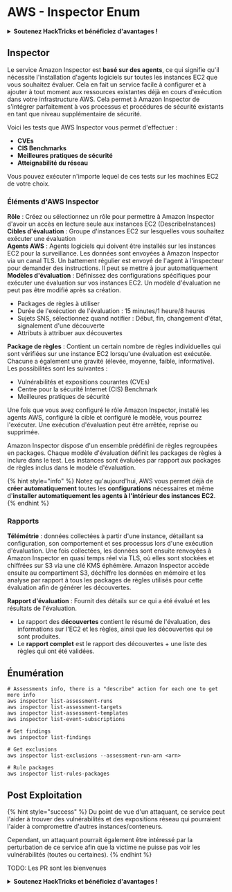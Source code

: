# AWS - Inspector Enum

<details>

<summary><strong>Soutenez HackTricks et bénéficiez d'avantages !</strong></summary>

* Si vous souhaitez voir votre **entreprise annoncée dans HackTricks** ou si vous souhaitez accéder à la **dernière version de PEASS ou télécharger HackTricks en PDF**, consultez les [**PLANS D'ABONNEMENT**](https://github.com/sponsors/carlospolop) !
* Obtenez le [**swag officiel PEASS & HackTricks**](https://peass.creator-spring.com)
* Découvrez [**The PEASS Family**](https://opensea.io/collection/the-peass-family), notre collection exclusive de [**NFTs**](https://opensea.io/collection/the-peass-family)
* **Rejoignez le** 💬 [**groupe Discord**](https://discord.gg/hRep4RUj7f) ou le [**groupe Telegram**](https://t.me/peass) ou **suivez** moi sur **Twitter** 🐦 [**@carlospolopm**](https://twitter.com/carlospolopm)**.**
* **Partagez vos astuces de piratage en soumettant des PR aux** [**HackTricks**](https://github.com/carlospolop/hacktricks) et [**HackTricks Cloud**](https://github.com/carlospolop/hacktricks-cloud) dépôts GitHub.

</details>

## Inspector

Le service Amazon Inspector est **basé sur des agents**, ce qui signifie qu'il nécessite l'installation d'agents logiciels sur toutes les instances EC2 que vous souhaitez évaluer. Cela en fait un service facile à configurer et à ajouter à tout moment aux ressources existantes déjà en cours d'exécution dans votre infrastructure AWS. Cela permet à Amazon Inspector de s'intégrer parfaitement à vos processus et procédures de sécurité existants en tant que niveau supplémentaire de sécurité.

Voici les tests que AWS Inspector vous permet d'effectuer :

* **CVEs**
* **CIS Benchmarks**
* **Meilleures pratiques de sécurité**
* **Atteignabilité du réseau**

Vous pouvez exécuter n'importe lequel de ces tests sur les machines EC2 de votre choix.

### Éléments d'AWS Inspector

**Rôle** : Créez ou sélectionnez un rôle pour permettre à Amazon Inspector d'avoir un accès en lecture seule aux instances EC2 (DescribeInstances)\
**Cibles d'évaluation** : Groupe d'instances EC2 sur lesquelles vous souhaitez exécuter une évaluation\
**Agents AWS** : Agents logiciels qui doivent être installés sur les instances EC2 pour la surveillance. Les données sont envoyées à Amazon Inspector via un canal TLS. Un battement régulier est envoyé de l'agent à l'inspecteur pour demander des instructions. Il peut se mettre à jour automatiquement\
**Modèles d'évaluation** : Définissez des configurations spécifiques pour exécuter une évaluation sur vos instances EC2. Un modèle d'évaluation ne peut pas être modifié après sa création.

* Packages de règles à utiliser
* Durée de l'exécution de l'évaluation : 15 minutes/1 heure/8 heures
* Sujets SNS, sélectionnez quand notifier : Début, fin, changement d'état, signalement d'une découverte
* Attributs à attribuer aux découvertes

**Package de règles** : Contient un certain nombre de règles individuelles qui sont vérifiées sur une instance EC2 lorsqu'une évaluation est exécutée. Chacune a également une gravité (élevée, moyenne, faible, informative). Les possibilités sont les suivantes :

* Vulnérabilités et expositions courantes (CVEs)
* Centre pour la sécurité Internet (CIS) Benchmark
* Meilleures pratiques de sécurité

Une fois que vous avez configuré le rôle Amazon Inspector, installé les agents AWS, configuré la cible et configuré le modèle, vous pourrez l'exécuter. Une exécution d'évaluation peut être arrêtée, reprise ou supprimée.

Amazon Inspector dispose d'un ensemble prédéfini de règles regroupées en packages. Chaque modèle d'évaluation définit les packages de règles à inclure dans le test. Les instances sont évaluées par rapport aux packages de règles inclus dans le modèle d'évaluation.

{% hint style="info" %}
Notez qu'aujourd'hui, AWS vous permet déjà de **créer automatiquement** toutes les **configurations** nécessaires et même d'**installer automatiquement les agents à l'intérieur des instances EC2**.
{% endhint %}

### **Rapports**

**Télémétrie** : données collectées à partir d'une instance, détaillant sa configuration, son comportement et ses processus lors d'une exécution d'évaluation. Une fois collectées, les données sont ensuite renvoyées à Amazon Inspector en quasi temps réel via TLS, où elles sont stockées et chiffrées sur S3 via une clé KMS éphémère. Amazon Inspector accède ensuite au compartiment S3, déchiffre les données en mémoire et les analyse par rapport à tous les packages de règles utilisés pour cette évaluation afin de générer les découvertes.

**Rapport d'évaluation** : Fournit des détails sur ce qui a été évalué et les résultats de l'évaluation.

* Le rapport des **découvertes** contient le résumé de l'évaluation, des informations sur l'EC2 et les règles, ainsi que les découvertes qui se sont produites.
* Le **rapport complet** est le rapport des découvertes + une liste des règles qui ont été validées.

## Énumération
```
# Assessments info, there is a "describe" action for each one to get more info
aws inspector list-assessment-runs
aws inspector list-assessment-targets
aws inspector list-assessment-templates
aws inspector list-event-subscriptions

# Get findings
aws inspector list-findings

# Get exclusions
aws inspector list-exclusions --assessment-run-arn <arn>

# Rule packages
aws inspector list-rules-packages
```
## Post Exploitation

{% hint style="success" %}
Du point de vue d'un attaquant, ce service peut l'aider à trouver des vulnérabilités et des expositions réseau qui pourraient l'aider à compromettre d'autres instances/conteneurs.

Cependant, un attaquant pourrait également être intéressé par la perturbation de ce service afin que la victime ne puisse pas voir les vulnérabilités (toutes ou certaines).
{% endhint %}

TODO: Les PR sont les bienvenues

<details>

<summary><strong>Soutenez HackTricks et bénéficiez d'avantages !</strong></summary>

* Si vous souhaitez voir votre **entreprise annoncée dans HackTricks** ou si vous souhaitez accéder à la **dernière version de PEASS ou télécharger HackTricks en PDF**, consultez les [**PLANS D'ABONNEMENT**](https://github.com/sponsors/carlospolop) !
* Obtenez le [**swag officiel PEASS & HackTricks**](https://peass.creator-spring.com)
* Découvrez [**The PEASS Family**](https://opensea.io/collection/the-peass-family), notre collection exclusive de [**NFTs**](https://opensea.io/collection/the-peass-family)
* **Rejoignez le** 💬 [**groupe Discord**](https://discord.gg/hRep4RUj7f) ou le [**groupe Telegram**](https://t.me/peass) ou **suivez** moi sur **Twitter** 🐦 [**@carlospolopm**](https://twitter.com/carlospolopm)**.**
* **Partagez vos astuces de piratage en soumettant des PR aux** [**HackTricks**](https://github.com/carlospolop/hacktricks) et [**HackTricks Cloud**](https://github.com/carlospolop/hacktricks-cloud) dépôts github.

</details>
